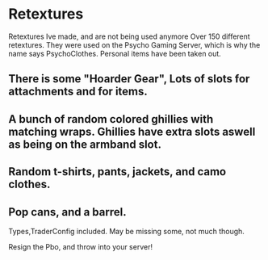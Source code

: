 # Retextures
 Retextures Ive made, and are not being used anymore
 Over 150 different retextures. They were used on the Psycho Gaming Server, which is why the name says PsychoClothes. Personal items have been taken out.
 
## There is some "Hoarder Gear", Lots of slots for attachments and for items.
## A bunch of random colored ghillies with matching wraps. Ghillies have extra slots aswell as being on the armband slot.
## Random t-shirts, pants, jackets, and camo clothes.
## Pop cans, and a barrel.
 
 Types,TraderConfig included. May be missing some, not much though.
 
 Resign the Pbo, and throw into your server!
 
